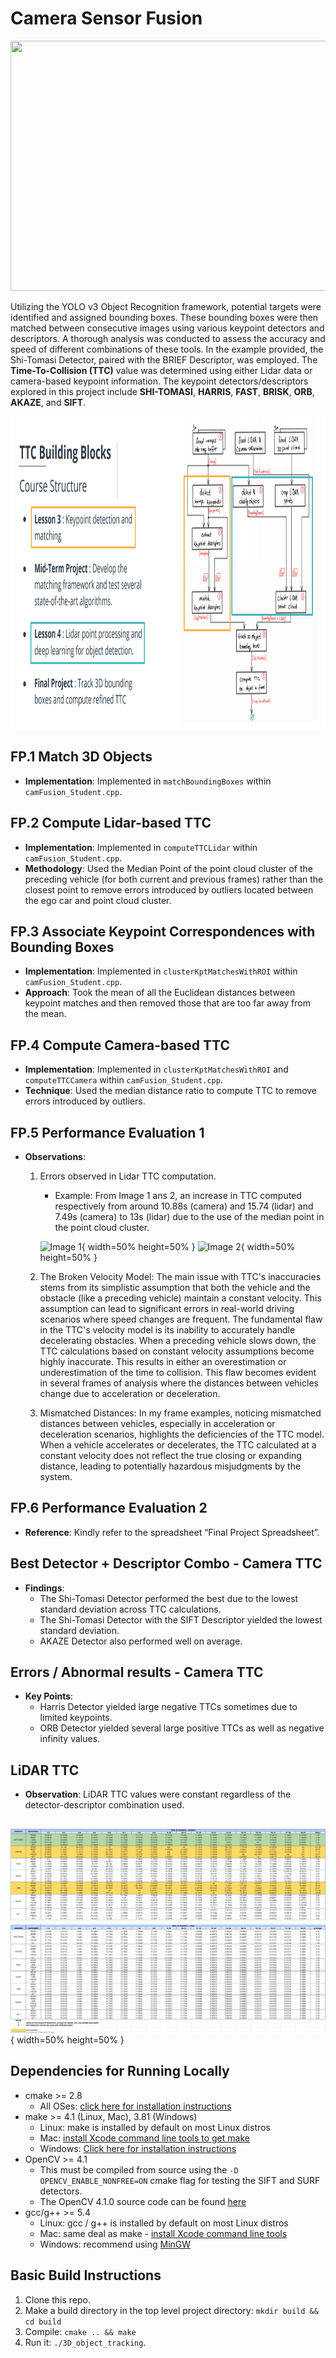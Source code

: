 # Camera Sensor Fusion

<img src="images/time_to_collision_with_keypt_match_gif.gif" width="1000" height="400" />

 Utilizing the YOLO v3 Object Recognition framework, potential targets were identified and assigned bounding boxes. 
 These bounding boxes were then matched between consecutive images using various keypoint detectors and descriptors. A thorough analysis was conducted to assess the accuracy and speed of different combinations of these tools. 
 In the example provided, the Shi-Tomasi Detector, paired with the BRIEF Descriptor, was employed. The **Time-To-Collision (TTC)** value was determined using either Lidar data or camera-based keypoint information. 
 The keypoint detectors/descriptors explored in this project include **SHI-TOMASI**, **HARRIS**, **FAST**, **BRISK**, **ORB**, **AKAZE**, and **SIFT**.


<img src="images/course_code_structure.png" width="1000" height="500" />

## FP.1 Match 3D Objects
- **Implementation**: Implemented in `matchBoundingBoxes` within `camFusion_Student.cpp`.

## FP.2 Compute Lidar-based TTC
- **Implementation**: Implemented in `computeTTCLidar` within `camFusion_Student.cpp`.
- **Methodology**: Used the Median Point of the point cloud cluster of the preceding vehicle (for both current and previous frames) rather than the closest point to remove errors introduced by outliers located between the ego car and point cloud cluster.

## FP.3 Associate Keypoint Correspondences with Bounding Boxes
- **Implementation**: Implemented in `clusterKptMatchesWithROI` within `camFusion_Student.cpp`.
- **Approach**: Took the mean of all the Euclidean distances between keypoint matches and then removed those that are too far away from the mean.

## FP.4 Compute Camera-based TTC
- **Implementation**: Implemented in `clusterKptMatchesWithROI` and `computeTTCCamera` within `camFusion_Student.cpp`.
- **Technique**: Used the median distance ratio to compute TTC to remove errors introduced by outliers.

## FP.5 Performance Evaluation 1
- **Observations**: 
  1. Errors observed in Lidar TTC computation. 
     - Example: From Image 1 ans 2, an increase in TTC computed respectively from around 10.88s (camera) and 15.74 (lidar) and 7.49s (camera) to 13s (lidar) due to the use of the median point in the point cloud cluster.


     ![Image 1](./images/Ex1.png){ width=50% height=50% }
     ![Image 2](./images/ex2.png){ width=50% height=50% }


  2. The Broken Velocity Model: 
  The main issue with TTC's inaccuracies stems from its simplistic assumption that both the vehicle and the obstacle (like a preceding vehicle) maintain a constant velocity. This assumption can lead to significant errors in real-world driving scenarios where speed changes are frequent.
  The fundamental flaw in the TTC's velocity model is its inability to accurately handle decelerating obstacles. When a preceding vehicle slows down, the TTC calculations based on constant velocity assumptions become highly inaccurate. This results in either an overestimation or underestimation of the time to collision. This flaw becomes evident in several frames of analysis where the distances between vehicles change due to acceleration or deceleration.
  
  3. Mismatched Distances: 
  In my frame examples, noticing mismatched distances between vehicles, especially in acceleration or deceleration scenarios, highlights the deficiencies of the TTC model. When a vehicle accelerates or decelerates, the TTC calculated at a constant velocity does not reflect the true closing or expanding distance, leading to potentially hazardous misjudgments by the system.


## FP.6 Performance Evaluation 2
- **Reference**: Kindly refer to the spreadsheet “Final Project Spreadsheet”.

## Best Detector + Descriptor Combo - Camera TTC
- **Findings**: 
  - The Shi-Tomasi Detector performed the best due to the lowest standard deviation across TTC calculations.
  - The Shi-Tomasi Detector with the SIFT Descriptor yielded the lowest standard deviation.
  - AKAZE Detector also performed well on average.

## Errors / Abnormal results - Camera TTC
- **Key Points**: 
  - Harris Detector yielded large negative TTCs sometimes due to limited keypoints.
  - ORB Detector yielded several large positive TTCs as well as negative infinity values.

## LiDAR TTC
- **Observation**: LiDAR TTC values were constant regardless of the detector-descriptor combination used.


##


![Image 3](./images/summary.png){ width=50% height=50% }
     


## Dependencies for Running Locally
* cmake >= 2.8
  * All OSes: [click here for installation instructions](https://cmake.org/install/)
* make >= 4.1 (Linux, Mac), 3.81 (Windows)
  * Linux: make is installed by default on most Linux distros
  * Mac: [install Xcode command line tools to get make](https://developer.apple.com/xcode/features/)
  * Windows: [Click here for installation instructions](http://gnuwin32.sourceforge.net/packages/make.htm)
* OpenCV >= 4.1
  * This must be compiled from source using the `-D OPENCV_ENABLE_NONFREE=ON` cmake flag for testing the SIFT and SURF detectors.
  * The OpenCV 4.1.0 source code can be found [here](https://github.com/opencv/opencv/tree/4.1.0)
* gcc/g++ >= 5.4
  * Linux: gcc / g++ is installed by default on most Linux distros
  * Mac: same deal as make - [install Xcode command line tools](https://developer.apple.com/xcode/features/)
  * Windows: recommend using [MinGW](http://www.mingw.org/)

## Basic Build Instructions

1. Clone this repo.
2. Make a build directory in the top level project directory: `mkdir build && cd build`
3. Compile: `cmake .. && make`
4. Run it: `./3D_object_tracking`.